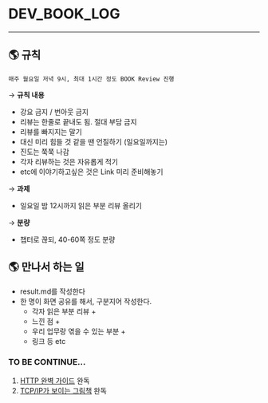 # DEV_BOOK_LOG

---

## 🌎 규칙 
`매주 월요일 저녁 9시, 최대 1시간 정도 BOOK Review 진행`

→ **규칙 내용**

- 강요 금지 / 번아웃 금지
- 리뷰는 한줄로 끝내도 됨. 절대 부담 금지
- 리뷰를 빠지지는 말기
- 대신 미리 힘들 것 같을 땐 언질하기 (일요일까지는)
- 진도는 쭉쭉 나감
- 각자 리뷰하는 것은 자유롭게 적기
- etc에 이야기하고싶은 것은 Link 미리 준비해놓기

→ **과제**

- 일요일 밤 12시까지 읽은 부분 리뷰 올리기

→ **분량**

- 챕터로 끊되, 40-60쪽 정도 분량

## 🌎 만나서 하는 일
- result.md를 작성한다
- 한 명이 화면 공유를 해서, 구분지어 작성한다.
    - 각자 읽은 부분 리뷰 +
    - 느낀 점 +
    - 우리 업무랑 엮을 수 있는 부분 +
    - 링크 등 etc

### TO BE CONTINUE...
1. [HTTP 완벽 가이드](http://www.kyobobook.co.kr/product/detailViewKor.laf?mallGb=KOR&ejkGb=KOR&barcode=9788966261208) 완독
2. [TCP/IP가 보이는 그림책](http://www.kyobobook.co.kr/product/detailViewKor.laf?mallGb=KOR&ejkGb=KOR&barcode=9788931555868) 완독
